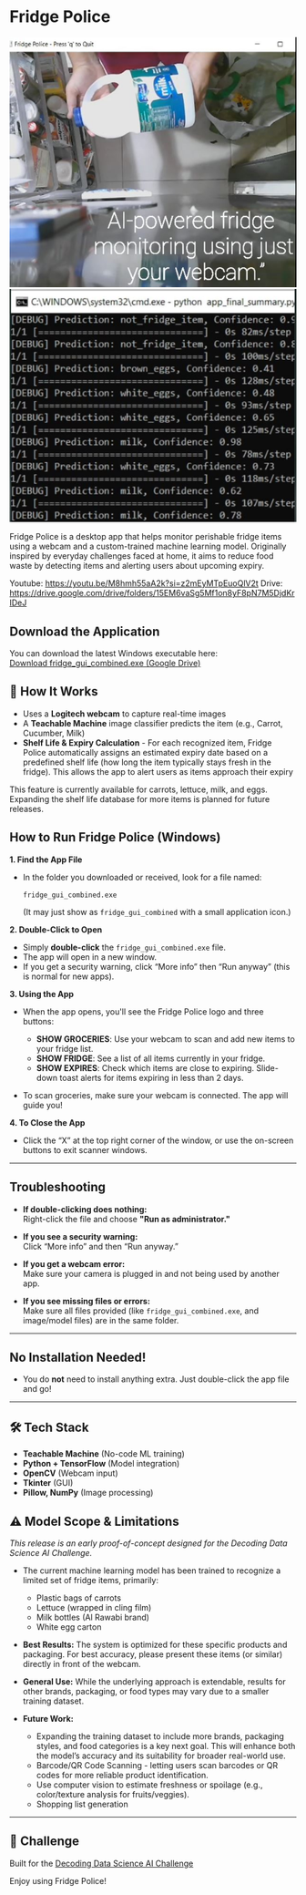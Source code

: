 # Fridge Police
![milk](images/milk.JPG) ![prediction](images/prediction.JPG) 

Fridge Police is a desktop app that helps monitor perishable fridge items using a webcam and a custom-trained machine learning model. Originally inspired by everyday challenges faced at home, it aims to reduce food waste by detecting items and alerting users about upcoming expiry.

Youtube: https://youtu.be/M8hmh55aA2k?si=z2mEyMTpEuoQlV2t
Drive: https://drive.google.com/drive/folders/15EM6vaSg5Mf1on8yF8pN7M5DjdKrIDeJ

## Download the Application

You can download the latest Windows executable here:  
[Download fridge_gui_combined.exe (Google Drive)](https://drive.google.com/file/d/1BZuPmUK27jrmjiiT5SXu6FE_sv6VoIJ-/view?usp=sharing)

## 🔧 How It Works

- Uses a **Logitech webcam** to capture real-time images
- A **Teachable Machine** image classifier predicts the item (e.g., Carrot, Cucumber, Milk)
- **Shelf Life & Expiry Calculation** - For each recognized item, Fridge Police automatically assigns an estimated expiry date based on a predefined shelf life (how long the item typically stays fresh in the fridge). This allows the app to alert users as items approach their expiry

This feature is currently available for carrots, lettuce, milk, and eggs. Expanding the shelf life database for more items is planned for future releases.

## How to Run Fridge Police (Windows)

**1. Find the App File**

- In the folder you downloaded or received, look for a file named:
  ```
  fridge_gui_combined.exe
  ```
  (It may just show as `fridge_gui_combined` with a small application icon.)

**2. Double-Click to Open**

- Simply **double-click** the `fridge_gui_combined.exe` file.
- The app will open in a new window.
- If you get a security warning, click “More info” then “Run anyway” (this is normal for new apps).

**3. Using the App**

- When the app opens, you'll see the Fridge Police logo and three buttons:
  - **SHOW GROCERIES**: Use your webcam to scan and add new items to your fridge list.
  - **SHOW FRIDGE**: See a list of all items currently in your fridge.
  - **SHOW EXPIRES**: Check which items are close to expiring. Slide-down toast alerts for items expiring in less than 2 days. 

- To scan groceries, make sure your webcam is connected. The app will guide you!

**4. To Close the App**

- Click the “X” at the top right corner of the window, or use the on-screen buttons to exit scanner windows.

---

## Troubleshooting

- **If double-clicking does nothing:**  
  Right-click the file and choose **"Run as administrator."**

- **If you see a security warning:**  
  Click “More info” and then “Run anyway.”

- **If you get a webcam error:**  
  Make sure your camera is plugged in and not being used by another app.

- **If you see missing files or errors:**  
  Make sure all files provided (like `fridge_gui_combined.exe`, and image/model files) are in the same folder.

---

## No Installation Needed!

- You do **not** need to install anything extra. Just double-click the app file and go!

---


## 🛠️ Tech Stack

- **Teachable Machine** (No-code ML training)
- **Python + TensorFlow** (Model integration)
- **OpenCV** (Webcam input)
- **Tkinter** (GUI)
- **Pillow, NumPy** (Image processing)

## ⚠️ Model Scope & Limitations

*This release is an early proof-of-concept designed for the Decoding Data Science AI Challenge.*

- The current machine learning model has been trained to recognize a limited set of fridge items, primarily:
  - Plastic bags of carrots 
  - Lettuce (wrapped in cling film)
  - Milk bottles (Al Rawabi brand)
  - White egg carton

- **Best Results:** The system is optimized for these specific products and packaging. For best accuracy, please present these items (or similar) directly in front of the webcam.

- **General Use:** While the underlying approach is extendable, results for other brands, packaging, or food types may vary due to a smaller training dataset.

- **Future Work:** 
  - Expanding the training dataset to include more brands, packaging styles, and food categories is a key next goal. This will enhance both the model’s accuracy and its suitability for broader real-world use.
  - Barcode/QR Code Scanning -  letting users scan barcodes or QR codes for more reliable product identification.
  - Use computer vision to estimate freshness or spoilage (e.g., color/texture analysis for fruits/veggies).
  - Shopping list generation

---
## 🔗 Challenge

Built for the [Decoding Data Science AI Challenge](https://decodingdatascience.com/ai-challenge)


Enjoy using Fridge Police!




